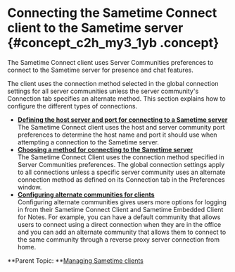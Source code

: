 # Connecting the Sametime Connect client to the Sametime server {#concept_c2h_my3_1yb .concept}

The Sametime Connect client uses Server Communities preferences to connect to the Sametime server for presence and chat features.

The client uses the connection method selected in the global connection settings for all server communities unless the server community's Connection tab specifies an alternate method. This section explains how to configure the different types of connections.

-   **[Defining the host server and port for connecting to a Sametime server](t_define_hostserver.md)**  
The Sametime Connect client uses the host and server community port preferences to determine the host name and port it should use when attempting a connection to the Sametime server.
-   **[Choosing a method for connecting to the Sametime server](t_choose_connect_method.md)**  
The Sametime Connect Client uses the connection method specified in Server Communities preferences. The global connection settings apply to all connections unless a specific server community uses an alternate connection method as defined on its Connection tab in the Preferences window.
-   **[Configuring alternate communities for clients](t_config_alt_client_connect.md)**  
Configuring alternate communities gives users more options for logging in from their Sametime Connect Client and Sametime Embedded Client for Notes. For example, you can have a default community that allows users to connect using a direct connection when they are in the office and you can add an alternate community that allows them to connect to the same community through a reverse proxy server connection from home.

**Parent Topic:  **[Managing Sametime clients](managing_sametime_client_preferences.md)

